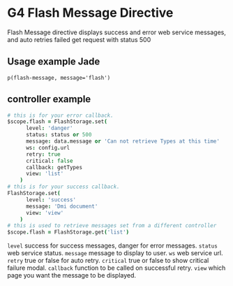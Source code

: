 # G4 Flash Message Directive

Flash Message directive displays success and error web service messages, and auto retries failed get request with status 500

## Usage example Jade

```jade
p(flash-message, message='flash')
```

## controller example

```coffee
# this is for your error callback.
$scope.flash = FlashStorage.set(
      level: 'danger'
      status: status or 500
      message: data.message or 'Can not retrieve Types at this time'
      ws: config.url
      retry: true
      critical: false
      callback: getTypes
      view: 'list'
    )
# this is for your success callback.
FlashStorage.set(
      level: 'success'
      message: 'Dmi document'
      view: 'view'
    )
# this is used to retrieve messages set from a different controller
$scope.flash = FlashStorage.get('list')
```
`level` success for success messages, danger for error messages.
`status` web service status.
`message` message to display to user.
`ws` web service url.
`retry` true or false for auto retry.
`critical` true or false to show critical failure modal.
`callback` function to be called on successful retry.
`view` which page you want the message to be displayed.